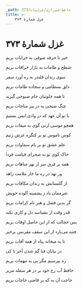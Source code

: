 ```yaml
---
_path: حافظ-شیرازی/غزلیات/373
title: >-
    غزل شمارهٔ ۳۷۳
---
```

# غزل شمارهٔ ۳۷۳

<div class="b" id="bn1"><div class="m1"><p>خیز تا خرقه صوفی به خرابات بریم</p></div>
<div class="m2"><p>شطح و طامات به بازار خرافات بریم</p></div></div>
<div class="b" id="bn2"><div class="m1"><p>سوی رندان قلندر به ره آورد سفر</p></div>
<div class="m2"><p>دلق بسطامی و سجاده طامات بریم</p></div></div>
<div class="b" id="bn3"><div class="m1"><p>تا همه خلوتیان جام صبوحی گیرند</p></div>
<div class="m2"><p>چنگ صبحی به در پیر مناجات بریم</p></div></div>
<div class="b" id="bn4"><div class="m1"><p>با تو آن عهد که در وادی ایمن بستیم</p></div>
<div class="m2"><p>همچو موسی ارنی گوی به میقات بریم</p></div></div>
<div class="b" id="bn5"><div class="m1"><p>کوس ناموس تو بر کنگره عرش زنیم</p></div>
<div class="m2"><p>علم عشق تو بر بام سماوات بریم</p></div></div>
<div class="b" id="bn6"><div class="m1"><p>خاک کوی تو به صحرای قیامت فردا</p></div>
<div class="m2"><p>همه بر فرق سر از بهر مباهات بریم</p></div></div>
<div class="b" id="bn7"><div class="m1"><p>ور نهد در ره ما خار ملامت زاهد</p></div>
<div class="m2"><p>از گلستانش به زندان مکافات بریم</p></div></div>
<div class="b" id="bn8"><div class="m1"><p>شرممان باد ز پشمینه آلوده خویش</p></div>
<div class="m2"><p>گر بدین فضل و هنر نام کرامات بریم</p></div></div>
<div class="b" id="bn9"><div class="m1"><p>قدر وقت ار نشناسد دل و کاری نکند</p></div>
<div class="m2"><p>بس خجالت که از این حاصل اوقات بریم</p></div></div>
<div class="b" id="bn10"><div class="m1"><p>فتنه می‌بارد از این سقف مقرنس برخیز</p></div>
<div class="m2"><p>تا به میخانه پناه از همه آفات بریم</p></div></div>
<div class="b" id="bn11"><div class="m1"><p>در بیابان فنا گم شدن آخر تا کی</p></div>
<div class="m2"><p>ره بپرسیم مگر پی به مهمات بریم</p></div></div>
<div class="b" id="bn12"><div class="m1"><p>حافظ آب رخ خود بر در هر سفله مریز</p></div>
<div class="m2"><p>حاجت آن به که بر قاضی حاجات بریم</p></div></div>
